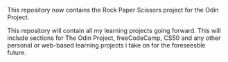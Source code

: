 This repository now contains the Rock Paper Scissors project for the Odin Project.


This repository will contain all my learning projects going forward. This will include sections for The Odin Project, freeCodeCamp, CS50 and any other personal or web-based learning projects i take on for the foreseesble future.
